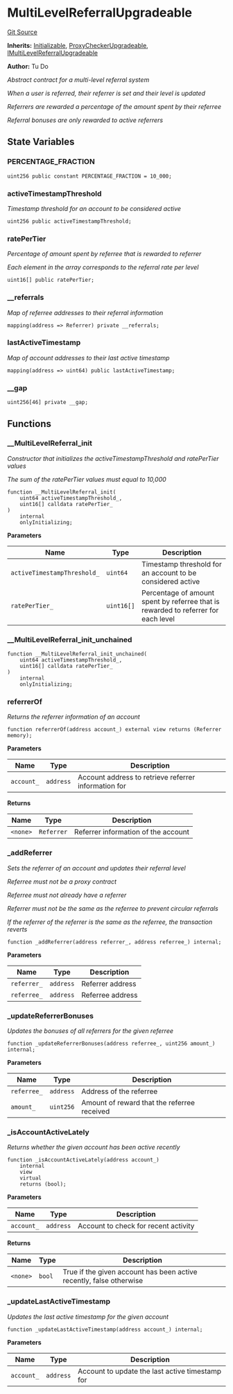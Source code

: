 # MultiLevelReferralUpgradeable
[Git Source](https://github.com/ContractLabs/foundry-bountykinds-contract/blob/67e6855d3beabdf242cc0b51d9e53b087a5235b9/src/oz-custom/internal-upgradeable/MultiLevelReferralUpgradeable.sol)

**Inherits:**
[Initializable](/src/oz-custom/oz-upgradeable/proxy/utils/Initializable.sol/abstract.Initializable.md), [ProxyCheckerUpgradeable](/src/oz-custom/internal-upgradeable/ProxyCheckerUpgradeable.sol/abstract.ProxyCheckerUpgradeable.md), [IMultiLevelReferralUpgradeable](/src/oz-custom/internal-upgradeable/interfaces/IMultiLevelReferralUpgradeable.sol/interface.IMultiLevelReferralUpgradeable.md)

**Author:**
Tu Do

*Abstract contract for a multi-level referral system*

*When a user is referred, their referrer is set and their level is
updated*

*Referrers are rewarded a percentage of the amount spent by their
referree*

*Referral bonuses are only rewarded to active referrers*


## State Variables
### PERCENTAGE_FRACTION

```solidity
uint256 public constant PERCENTAGE_FRACTION = 10_000;
```


### activeTimestampThreshold
*Timestamp threshold for an account to be considered active*


```solidity
uint256 public activeTimestampThreshold;
```


### ratePerTier
*Percentage of amount spent by referree that is rewarded to referrer*

*Each element in the array corresponds to the referral rate per level*


```solidity
uint16[] public ratePerTier;
```


### __referrals
*Map of referree addresses to their referral information*


```solidity
mapping(address => Referrer) private __referrals;
```


### lastActiveTimestamp
*Map of account addresses to their last active timestamp*


```solidity
mapping(address => uint64) public lastActiveTimestamp;
```


### __gap

```solidity
uint256[46] private __gap;
```


## Functions
### __MultiLevelReferral_init

*Constructor that initializes the activeTimestampThreshold and
ratePerTier values*

*The sum of the ratePerTier values must equal to 10,000*


```solidity
function __MultiLevelReferral_init(
    uint64 activeTimestampThreshold_,
    uint16[] calldata ratePerTier_
)
    internal
    onlyInitializing;
```
**Parameters**

|Name|Type|Description|
|----|----|-----------|
|`activeTimestampThreshold_`|`uint64`|Timestamp threshold for an account to be considered active|
|`ratePerTier_`|`uint16[]`|Percentage of amount spent by referree that is rewarded to referrer for each level|


### __MultiLevelReferral_init_unchained


```solidity
function __MultiLevelReferral_init_unchained(
    uint64 activeTimestampThreshold_,
    uint16[] calldata ratePerTier_
)
    internal
    onlyInitializing;
```

### referrerOf

*Returns the referrer information of an account*


```solidity
function referrerOf(address account_) external view returns (Referrer memory);
```
**Parameters**

|Name|Type|Description|
|----|----|-----------|
|`account_`|`address`|Account address to retrieve referrer information for|

**Returns**

|Name|Type|Description|
|----|----|-----------|
|`<none>`|`Referrer`|Referrer information of the account|


### _addReferrer

*Sets the referrer of an account and updates their referral level*

*Referree must not be a proxy contract*

*Referree must not already have a referrer*

*Referrer must not be the same as the referree to prevent circular
referrals*

*If the referrer of the referrer is the same as the referree, the
transaction reverts*


```solidity
function _addReferrer(address referrer_, address referree_) internal;
```
**Parameters**

|Name|Type|Description|
|----|----|-----------|
|`referrer_`|`address`|Referrer address|
|`referree_`|`address`|Referree address|


### _updateReferrerBonuses

*Updates the bonuses of all referrers for the given referree*


```solidity
function _updateReferrerBonuses(address referree_, uint256 amount_) internal;
```
**Parameters**

|Name|Type|Description|
|----|----|-----------|
|`referree_`|`address`|Address of the referree|
|`amount_`|`uint256`|Amount of reward that the referree received|


### _isAccountActiveLately

*Returns whether the given account has been active recently*


```solidity
function _isAccountActiveLately(address account_)
    internal
    view
    virtual
    returns (bool);
```
**Parameters**

|Name|Type|Description|
|----|----|-----------|
|`account_`|`address`|Account to check for recent activity|

**Returns**

|Name|Type|Description|
|----|----|-----------|
|`<none>`|`bool`|True if the given account has been active recently, false otherwise|


### _updateLastActiveTimestamp

*Updates the last active timestamp for the given account*


```solidity
function _updateLastActiveTimestamp(address account_) internal;
```
**Parameters**

|Name|Type|Description|
|----|----|-----------|
|`account_`|`address`|Account to update the last active timestamp for|


